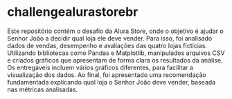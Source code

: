 # challengealurastorebr
Este repositório contém o desafio da Alura Store, onde o objetivo é ajudar o Senhor João a decidir qual loja ele deve vender. Para isso, foi analisado dados de vendas, desempenho e avaliações das quatro lojas fictícias. Utilizando bibliotecas como Pandas e Matplotlib, manipulados arquivos CSV e criados gráficos que apresentam de forma clara os resultados da análise.
Os entregáveis incluem vários gráficos diferentes, para facilitar a visualização dos dados. Ao final, foi apresentado uma recomendação fundamentada explicando qual loja o Senhor João deve vender, baseada nas métricas analisadas.
